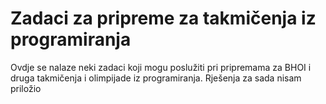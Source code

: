 # Zadaci za pripreme za takmičenja iz programiranja

Ovdje se nalaze neki zadaci koji mogu poslužiti pri pripremama za BHOI i druga takmičenja i olimpijade iz programiranja. 
Rješenja za sada nisam priložio
